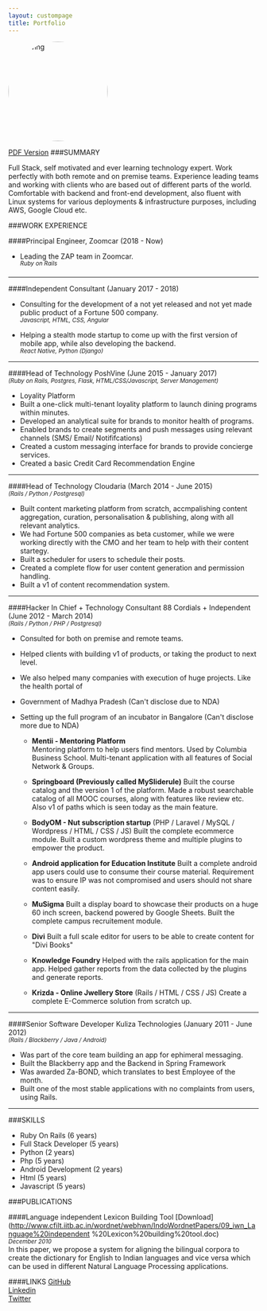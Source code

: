```yaml
---
layout: custompage
title: Portfolio
---
```


<img src="https://dl.dropboxusercontent.com/u/56592400/profilepic.jpg" alt="Drawing" style="width: 200px;border-radius:50%;margin:0 auto;"/>


[PDF Version](https://dl.dropboxusercontent.com/u/56592400/Aram-Bhusal.pdf)
###SUMMARY

Full Stack, self motivated and ever learning technology expert.
Work perfectly with both remote and on premise teams.
Experience leading teams and working with clients who are based out of different parts of the world.
Comfortable with backend and front-end development, also fluent with Linux systems for various deployments & infrastructure purposes, including AWS, Google Cloud etc.

###WORK EXPERIENCE

####Principal Engineer, Zoomcar
(2018 - Now)

- Leading the ZAP team in Zoomcar.<br>
*<sup>Ruby on Rails*</sup>

****

####Independent Consultant
(January 2017 - 2018)

- Consulting for the development of a not yet released and not yet made public product
of a Fortune 500 company.<br>
*<sup>Javascript, HTML, CSS, Angular*</sup>

- Helping a stealth mode startup to come up with the first version of mobile app, while also developing the backend.<br>
*<sup>React Native, Python (Django)</sup>*

****

####Head of Technology
PoshVine (June 2015 - January 2017)<br>
*<sup>(Ruby on Rails, Postgres, Flask, HTML/CSS/Javascript, Server Management)</sup>*

- Loyality Platform
- Built a one-click multi-tenant loyality platform to launch dining programs within minutes.
- Developed an analytical suite for brands to monitor health of programs.
- Enabled brands to create segments and push messages using relevant channels (SMS/ Email/ Notififcations)
- Created a custom messaging interface for brands to provide concierge services.
- Created a basic Credit Card Recommendation Engine

****

####Head of Technology
Cloudaria (March 2014 - June 2015) <br>
*<sup>(Rails / Python / Postgresql)</sup>*

- Built content marketing platform from scratch, accmpalishing content aggregation, curation, personalisation & publishing, along with all relevant analytics.
- We had Fortune 500 companies as beta customer, while we were working directly with the CMO and her team to help with their content startegy.
- Built a scheduler for users to schedule their posts.
- Created a complete flow for user content generation and permission handling.
- Built a v1 of content recommendation system.

****

####Hacker In Chief + Technology Consultant
88 Cordials + Independent (June 2012 - March 2014)<br>
*<sup>(Rails / Python / PHP / Postgresql)</sup>*

- Consulted for both on premise and remote teams.
- Helped clients with building v1 of products, or taking the product to next level.
- We also helped many companies with execution of huge projects. Like the health portal of
- Government of Madhya Pradesh (Can't disclose due to NDA)
- Setting up the full program of an incubator in Bangalore (Can't disclose more due to NDA)

  * __Mentii - Mentoring Platform__<br>
Mentoring platform to help users find mentors.
Used by Columbia Business School. Multi-tenant application with all features of Social Network & Groups.

  * __Springboard (Previously called MySliderule)__
Built the course catalog and the version 1 of the platform.
Made a robust searchable catalog of all MOOC courses, along with features like review etc. Also v1 of paths
which is seen today as the main feature.

  * __BodyOM - Nut subscription startup__
(PHP / Laravel / MySQL / Wordpress / HTML / CSS / JS)
Built the complete ecommerce module. Built a custom wordpress theme and multiple plugins to empower the product.

  * __Android application for Education Institute__
Built a complete android app users could use to consume their course material.
Requirement was to ensure IP was not compromised and users should not share content easily.

  * __MuSigma__
Built a display board to showcase their products on a huge 60 inch screen, backend powered by Google Sheets.
Built the complete campus recruitement module.

  * __Divi__
Built a full scale editor for users to be able to create content for "Divi Books"

  * __Knowledge Foundry__
Helped with the rails application for the main app.
Helped gather reports from the data collected by the plugins and generate reports.

  * __Krizda - Online Jwellery Store__
(Rails / HTML / CSS / JS)
Create a complete E-Commerce solution from scratch up.


****

####Senior Software Developer
Kuliza Technologies  (January 2011 - June 2012)<br>
*<sup>(Rails / Blackberry / Java / Android)</sup>*

- Was part of the core team building an app for ephimeral messaging.
- Built the Blackberry app and the Backend in Spring Framework
- Was awarded Za-BOND, which translates to best Employee of the month.
- Built one of the most stable applications with no complaints from users, using Rails.

****

###SKILLS

- Ruby On Rails (6 years)
- Full Stack Developer (5 years)
- Python (2 years)
- Php (5 years)
- Android Development (2 years)
- Html (5 years)
- Javascript (5 years)




###PUBLICATIONS

####Language independent Lexicon Building Tool
[Download](http://www.cfilt.iitb.ac.in/wordnet/webhwn/IndoWordnetPapers/09_iwn_Language%20independent %20Lexicon%20building%20tool.doc)
<br>
*<sup>December 2010</sup>*<br>
In this paper, we propose a system for aligning the bilingual corpora to create the dictionary for English to Indian languages and vice versa which can be used in different Natural Language Processing applications.



####LINKS
[GitHub](http://github.com/phoenixwizard) <br>
[Linkedin](https://in.linkedin.com/in/arambhusal) <br>
[Twitter](https://twitter.com/phoenixwizard) <br>


